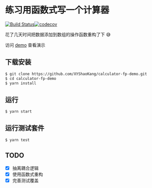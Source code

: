 # 练习用函数式写一个计算器

[![Build Status](https://travis-ci.org/XYShaoKang/calculator-fp-demo.svg?branch=master)](https://travis-ci.org/XYShaoKang/calculator-fp-demo)[![codecov](https://codecov.io/gh/XYShaoKang/calculator-fp-demo/branch/master/graph/badge.svg)](https://codecov.io/gh/XYShaoKang/calculator-fp-demo)

花了几天时间把数据添加到数组的操作函数重构了下 :sweat_smile:

访问 [demo](https://xyshaokang.github.io/calculator-fp-demo/dist/) 查看演示

## 下载安装

```bash
$ git clone https://github.com/XYShaoKang/calculator-fp-demo.git
$ cd calculator-fp-demo
$ yarn install
```

## 运行

```bash
$ yarn start
```

## 运行测试套件

```bash
$ yarn test
```

## TODO

- [x] 抽离耦合逻辑
- [x] 使用函数式重构
- [x] 完善测试覆盖
